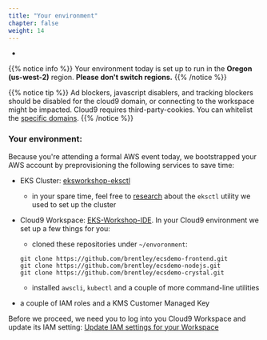 ```yaml
---
title: "Your environment"
chapter: false
weight: 14
---
```


-
{{% notice info %}}
Your environment today is set up  to run in the **Oregon (us-west-2)** region. **Please don't
switch regions.**
{{% /notice %}}


{{% notice tip %}}
Ad blockers, javascript disablers, and tracking blockers should be disabled for
the cloud9 domain, or connecting to the workspace might be impacted.
Cloud9 requires third-party-cookies. You can whitelist the [specific domains]( https://docs.aws.amazon.com/cloud9/latest/user-guide/troubleshooting.html#troubleshooting-env-loading).
{{% /notice %}}

### Your environment:

Because you're attending a formal AWS event today, we bootstrapped your AWS account by preprovisioning the following services to save time:

* EKS Cluster: [eksworkshop-eksctl](https://us-east-2.console.aws.amazon.com/eks/home?region=us-east-2#/clusters)
  * in your spare time, feel free to [research](/beginner-optional/030_eksctl/) about the `eksctl` utility we used to set up the cluster
* Cloud9 Workspace: [EKS-Workshop-IDE](https://us-east-2.console.aws.amazon.com/cloud9/home?region=us-east-2). In your Cloud9 environment we set up a few things for you:
  * cloned these repositories under `~/envoronment`:
  ```
  git clone https://github.com/brentley/ecsdemo-frontend.git
  git clone https://github.com/brentley/ecsdemo-nodejs.git
  git clone https://github.com/brentley/ecsdemo-crystal.git
  ```
  * installed `awscli`, `kubectl` and a couple of more command-line utilities

* a couple of IAM roles and a KMS Customer Managed Key

Before we proceed, we need you to log into you Cloud9 Workspace and update its IAM setting: [Update IAM settings for your Workspace](/020_prerequisites/workspaceiam/)




